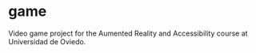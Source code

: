 # game
Video game project for the Aumented Reality and Accessibility course at Universidad de Oviedo.
